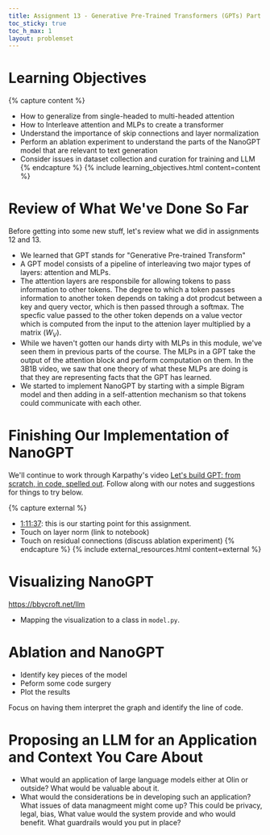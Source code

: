 ```yaml
---
title: Assignment 13 - Generative Pre-Trained Transformers (GPTs) Part 2
toc_sticky: true 
toc_h_max: 1
layout: problemset
---
```


# Learning Objectives

{% capture content %}
* How to generalize from single-headed to multi-headed attention
* How to Interleave attention and MLPs to create a transformer
* Understand the importance of skip connections and layer normalization
* Perform an ablation experiment to understand the parts of the NanoGPT model that are relevant to text generation
* Consider issues in dataset collection and curation for training and LLM
{% endcapture %}
{% include learning_objectives.html content=content %}

# Review of What We've Done So Far
Before getting into some new stuff, let's review what we did in assignments 12 and 13.
* We learned that GPT stands for "Generative Pre-trained Transform"
* A GPT model consists of a pipeline of interleaving two major types of layers: attention and MLPs.
* The attention layers are responsbile for allowing tokens to pass information to other tokens. The degree to which a token passes information to another token depends on taking a dot prodcut between a key and query vector, which is then passed through a softmax.  The specfic value passed to the other token depends on a value vector which is computed from the input to the attenion layer multiplied by a matrix ($W_V$).
* While we haven't gotten our hands dirty with MLPs in this module, we've seen them in previous parts of the course.  The MLPs in a GPT take the output of the attention block and perform computation on them.  In the 3B1B video, we saw that one theory of what these MLPs are doing is that they are representing facts that the GPT has learned.
* We started to implement NanoGPT by starting with a simple Bigram model and then adding in a self-attention mechanism so that tokens could communicate with each other.

# Finishing Our Implementation of NanoGPT

We'll continue to work through Karpathy's video [Let's build GPT: from scratch, in code, spelled out](https://www.youtube.com/watch?v=kCc8FmEb1nY).  Follow along with our notes and suggestions for things to try below.

{% capture external %}
* [1:11:37](https://youtu.be/kCc8FmEb1nY?t=4297): this is our starting point for this assignment.
* Touch on layer norm (link to notebook)
* Touch on residual connections (discuss ablation experiment)
{% endcapture %}
{% include external_resources.html content=external %}

# Visualizing NanoGPT

https://bbycroft.net/llm
* Mapping the visualization to a class in ``model.py``.

# Ablation and NanoGPT

* Identify key pieces of the model
* Peform some code surgery
* Plot the results

Focus on having them interpret the graph and identify the line of code.

# Proposing an LLM for an Application and Context You Care About

* What would an application of large language models either at Olin or outside?  What would be valuable about it.
* What would the considerations be in developing such an application?  What issues of data managmeent might come up? This could be privacy, legal, bias,  What value would the system provide and who would benefit.  What guardrails would you put in place?